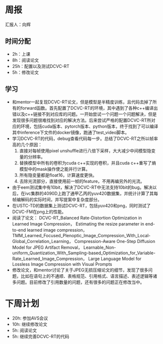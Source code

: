 # 周报
汇报人：向辉
## 时间分配
- 2h：上课
- 8h：阅读论文
- 25h：配置以及测试DCVC-RT
- 5h：修改论文

## 学习
- 和mentor一起复现DCVC-RT论文，但是模型是半精度训练，且代码去掉了所有的forward函数。首先配置了DCVC-RT的环境，其中遇到了各种c++编译出错以及c++链接不到对应库的问题。一开始尝试一个问题一个问题解决，但是发现很多问题很难找到对应的解决方法。后来尝试严格的配置DCVC-RT所对应的环境，包括cuda版本、pytorch版本、python版本，终于找到了可以编译其中inference下文件的docker镜像，跑通了test_video脚本。
- 学习DCVC-RT的代码，debug查看代码每一步。总结了DCVC-RT之所以帧率高的几个原因：
  1. 直接对每帧使用pixel unshuffle进行八倍下采样，大大减少中间模型隐变量的分辨率。
  2. 替换模型中所有的卷积为cuda c++实现的卷积，并且cuda c++重写了熵模型中的mask操作使之能并行计算。
  3. 所有隐变量都是float16，计算速度更快。
  4. 去除光流部分，直接使用前一帧的feature，不用再编另外的光流。
- 由于eem测试集中有10bit，解决了DCVC-RT中无法支持10bit的bug。解决以后，在ivc集群的4090D上跑了通甲乙丙的yuv420数据集，并统计计算了其每帧编解码的实际时间，并写提案中复杂度部分。
- 在USTC-TD的数据集上测试DCVC-RT，包括yuv420和png，同时测试了DCVC-FM在png上的性能。
- 阅读了论文： 
  DCVC-RT_Balanced Rate-Distortion Optimization in Learned Image Compression， 
  Estimating the resize parameter in end-to-end learned image compression， 
  TMM_Learned_Focused_Plenoptic_Image_Compression_With_Local-Global_Correlation_Learning， 
  Compression-Aware One-Step Diffusion Model for JPEG Artifact Removal， 
  Learnable_Non-uniform_Quantization_With_Sampling-based_Optimization_for_Variable-Rate_Learned_Image_Compression， 
  Large Language Model for Lossless Image Compression with Visual Prompts
- 修改论文，和mentor讨论了关于JPEG无损压缩论文的细节，发现了很多问题，比如在语句上的不通顺、表格规范、引用格式、语言描述、表述逻辑等诸多问题。目前修改了引用数量的问题，还有很多的问题正在修改当中。

# 下周计划
- 20h: 参加AVS会议
- 10h: 继续修改论文
- 5h: 阅读论文
- 5h: 继续完善DCVC-RT的代码